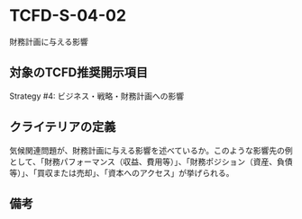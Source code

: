 # TCFD-S-04-02

財務計画に与える影響

## 対象のTCFD推奨開示項目

Strategy #4: ビジネス・戦略・財務計画への影響

## クライテリアの定義

気候関連問題が、財務計画に与える影響を述べているか。このような影響先の例として、「財務パフォーマンス（収益、費用等）」、「財務ポジション（資産、負債等）」、「買収または売却」、「資本へのアクセス」が挙げられる。

## 備考

